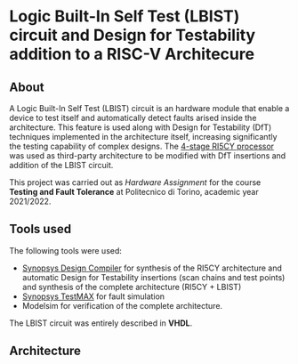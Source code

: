 # Logic Built-In Self Test (LBIST) circuit and Design for Testability addition to a RISC-V Architecure

## About
A Logic Built-In Self Test (LBIST) circuit is an hardware module that enable a device to test itself and automatically detect faults arised inside the architecture. This feature is used along with Design for Testability (DfT) techniques implemented in the architecture itself, increasing significantly the testing capability of complex designs.
The [4-stage RI5CY processor](https://github.com/embecosm/ri5cy) was used as third-party architecture to be modified with DfT insertions and addition of the LBIST circuit.

This project was carried out as *Hardware Assignment* for the course **Testing and Fault Tolerance** at Politecnico di Torino, academic year 2021/2022.

## Tools used
The following tools were used:
+ [Synopsys Design Compiler](https://www.synopsys.com/implementation-and-signoff/rtl-synthesis-test/dc-ultra.html) for synthesis of the RI5CY architecture and automatic Design for Testability insertions (scan chains and test points) and synthesis of the complete architecture (RI5CY + LBIST)
+ [Synopsys TestMAX]([https://www.synopsys.com/implementation-and-signoff/rtl-synthesis-test/dc-ultra.html) for fault simulation
+ Modelsim for verification of the complete architecture.

The LBIST circuit was entirely described in **VHDL**.

## Architecture


